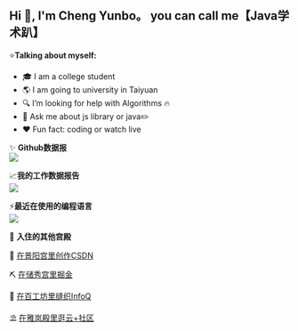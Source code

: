 
 ## Hi 👋, I'm Cheng Yunbo。 you can call me【Java学术趴】
⭐**Talking about myself:**
- 🎓 I am a college student
- 🌎 I am going to university in Taiyuan
- 🔍 I’m looking for help with Algorithms 🔥
- 💬 Ask me about js library or java✏️
- ❤️ Fun fact: coding or watch live

✨ **Github数据报**
<br>
<a href="https://github-readme-stats.vercel.app/api?cache_seconds=1800&">
<img align="center" src="https://github-readme-stats.vercel.app/api?hide_title=true&cache_seconds=1800&username=yunbocheng&hide_border=false&show_icons=true&include_all_commits=true&count_private=true&theme=buefy&locale=cn&line_height=20" />
</a>
<br>

📈️**我的工作数据报告**
<br>
<a href="https://github-readme-stats.vercel.app/api/wakatime?username=chengyunbo" style="width:50%">
  <img align="center" src="https://github-readme-stats.vercel.app/api/wakatime?username=chengyunbo&layout=compact" />
</a>
<br>

⚡**最近在使用的编程语言**
<br>
<a href="https://github-readme-stats.vercel.app/api/top-langs/?layout=compact&username=yunbocheng">
  <img align="center" src="https://github-readme-stats.vercel.app/api/top-langs/?layout=compact&username=yunbocheng&hide_title=true&hide_border=false&line_height=20&theme=flag-india&locale=cn" />
</a>
<br>

🚀 **入住的其他宫殿**

💌 <a href="https://blog.csdn.net/chengbaobao520?spm=1000.2115.3001.5343">在景阳宫里创作CSDN</a>

⛏️ <a href="https://juejin.cn/user/1812468410623982?utm_source=gold_browser_extension">在储秀宫里掘金</a>

🧶 <a href="https://www.infoq.cn/profile/198749C57E919B/publish">在百工坊里缝织InfoQ</a>

⛱️ <a href="https://cloud.tencent.com/developer/user/5895312">在雅岚殿里逛云+社区</a>





